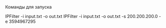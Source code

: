 Команды для запуска

IPFilter -i input.txt -o out.txt
IPFilter -i input.txt -o out.txt -s 200.200.200.0 -e 3594967295
